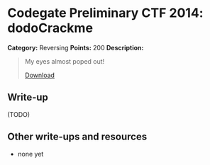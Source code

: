 # Codegate Preliminary CTF 2014: dodoCrackme

**Category:** Reversing
**Points:** 200
**Description:**

> My eyes almost poped out!
>
> [Download](crackme_d079a0af0b01789c01d5755c885da4f6)

## Write-up

(TODO)

## Other write-ups and resources

* none yet

